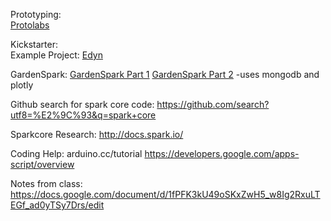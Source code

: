 Prototyping:  
[Protolabs](http://www.protolabs.com/)

Kickstarter:  
Example Project: [Edyn](https://developers.google.com/apps-script/quickstart/docs)

GardenSpark:
[GardenSpark Part 1](https://community.spark.io/t/gardenspark-using-the-spark-core-to-gather-plant-garden-environment-data-and-put-it-in-the-cloud-for-visualization-analysis-and-automation/6998)
[GardenSpark Part 2](http://serdmanczyk.github.io/gardenspark/gardenspark-part-two-putting-it-in-the-cloud/)
-uses mongodb and plotly

Github search for spark core code:
https://github.com/search?utf8=%E2%9C%93&q=spark+core

Sparkcore Research:
http://docs.spark.io/

Coding Help:
arduino.cc/tutorial
https://developers.google.com/apps-script/overview

Notes from class:
https://docs.google.com/document/d/1fPFK3kU49oSKxZwH5_w8Ig2RxuLTEGf_ad0yTSy7Drs/edit
